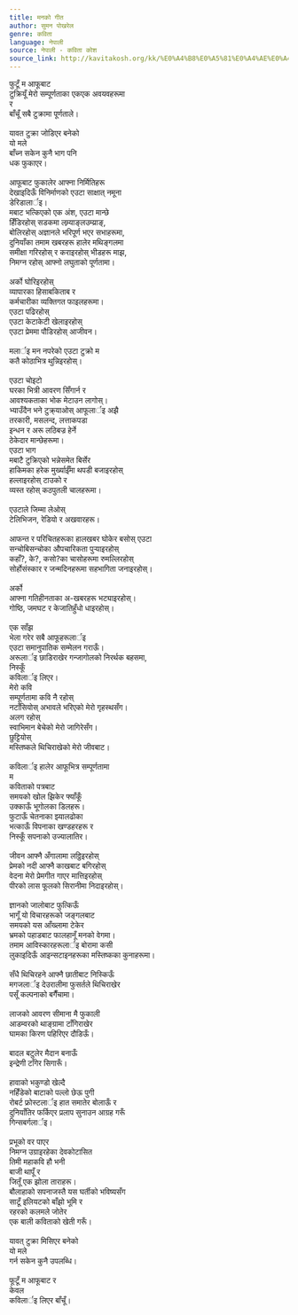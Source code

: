 ```yaml
---
title: मनको गीत
author: सुमन पोखरेल
genre: कविता
language: नेपाली
source: नेपाली - कविता कोश
source_link: http://kavitakosh.org/kk/%E0%A4%B8%E0%A5%81%E0%A4%AE%E0%A4%A8_%E0%A4%AA%E0%A5%8B%E0%A4%96%E0%A4%B0%E0%A5%87%E0%A4%B2
---
```


फुटूँ म आफूबाट  
टुक्रियूँ मेरो सम्पूर्णताका एकएक अवयवहरूमा  
र  
बाँचूँ सबै टुक्रामा पूर्णताले।  
   
यावत टुक्रा जोडिएर बनेको  
यो मले  
बाँच्न सकेन कुनै भाग पनि  
धक फुकाएर।  
   
आफूबाट फुकालेर आफ्ना निर्मितिहरू  
देखाइदिऊँ विनिर्माणको एउटा साक्षात् नमूना  
डेरिडालार्इ।  
मबाट भत्किएको एक अंश, एउटा मान्छे  
हिँडिरहोस् सडकमा लम्र्याङ्लउम्य्राङ्‍,  
बोलिरहोस् अज्ञानले भरिपूर्ण भएर सभाहरूमा,  
दुनियाँका तमाम खबरहरू हालेर मथिङ्गलमा  
समीक्षा गरिरहोस् र कराइरहोस् भीडहरू माझ,  
निमग्न रहोस् आफ्नो लघुताको पूर्णतामा।  
   
अर्को घोरिइरहोस्  
व्यापारका हिसाबकिताब र  
कर्मचारीका व्यक्तिगत फाइलहरूमा।  
एउटा पढिरहोस्  
एउटा केटाकेटी खेलाइरहोस्  
एउटा प्रेममा पौडिरहोस् आजीवन।  
   
मलार्इ मन नपरेको एउटा टुक्रो म  
कतै कोठाभित्र थुन्निइरहोस्।  
   
एउटा चोइटो  
घरका भित्री आवरण सिँगार्न र  
आवश्यकताका भोक मेटाउन लागोस्।  
भ्याउँदैन भने टुक्र्‌याओस् आफूलार्इ अझै  
तरकारी, मसलन्द, लत्ताकपडा  
इन्धन र अरू लठिबज्र हेर्ने  
ठेकेदार मान्छेहरूमा।  
एउटा भाग  
मबाटै टुक्रिएको भन्नेसमेत बिर्सेर  
हाकिमका हरेक मुर्ख्याईँमा थपडी बजाइरहोस्  
हल्लाइरहोस् टाउको र  
व्यस्त रहोस् कठपुतली चालहरूमा।  
   
एउटाले जिम्मा लेओस्  
टेलिभिजन, रेडियो र अखवारहरू।  
   
आफन्त र परिचितहरूका हालखबर घोकेर बसोस् एउटा  
सन्चोबिसन्चोका औपचारिकता पुर्‍याइरहोस्  
कहाँ?, के?, कसो?का चासोहरूमा रुमल्लिरहोस्  
सोर्होसंस्कार र जन्मदिनहरूमा सहभागिता जनाइरहोस्।  
   
अर्को  
आफ्ना गतिहीनताका अ-खबरहरू भट्याइरहोस्।  
गोष्ठि, जमघट र केजातिहुँधो धाइरहोस्।  
   
एक साँझ  
भेला गरेर सबै आफूहरूलार्इ  
एउटा समानुपातिक सम्मेलन गराऊँ।  
अरूलार्इ छाडिराखेर गन्जागोलको निरर्थक बहसमा,  
निस्कूँ  
कविलार्इ लिएर।  
मेरो कवि  
सम्पूर्णतामा कवि नै रहोस्  
नटाँसियोस् अभावले भरिएको मेरो गृहस्थसँग।  
अलग रहोस्  
स्वाभिमान बेचेको मेरो जागिरेसँग।  
छुट्टियोस्  
मस्तिष्कले थिचिराखेको मेरो जीवबाट।  
   
कविलार्इ हालेर आफूभित्र सम्पूर्णतामा  
म  
कविताको पत्रबाट  
समयको खोल झिकेर फ्याँकूँ  
उक्काऊँ भूगोलका डिलहरू।  
फुटाऊँ चेतनाका झ्यालढोका  
भत्काऊँ विपनाका खण्डहरहरू र  
निस्कूँ सपनाको उज्यालातिर।  
   
जीवन आफ्नै अँगालामा लठ्ठिइरहोस्  
प्रेमको नदी आफ्नै काखबाट बगिरहोस्  
वेदना मेरो प्रेमगीत गाएर मात्तिइरहोस्  
पीरको लास फूलको सिरानीमा निदाइरहोस्।  
   
ज्ञानको जालोबाट फुत्किऊँ  
भागूँ यो विचारहरूको जङ्गलबाट  
समयको यस आँख्लामा टेकेर  
भ्रमको पहाडबाट फालहानूँ मनको वेगमा।  
तमाम आविस्कारहरूलार्इ बोरामा कसी  
लुकाइदिऊँ आइन्सटाइनहरूका मस्तिष्कका कुनाहरूमा।  
   
सँधै थिचिरहने आफ्नै छातीबाट निस्किऊँ  
मगजलार्इ देउरालीमा फुसर्तले थिचिराखेर  
पसूँ कल्पनाको बगैँचामा।  
   
लाजको आवरण सीमाना मै फुकाली  
आडम्वरको थाङ्‍ग्रामा टाँगिराखेर  
घामका किरण पहिरिएर दौडिऊँ।  
   
बादल बटुलेर मैदान बनाऊँ  
इन्द्रेणी टाँगेर सिगारूँ।  
   
हावाको भकुण्डो खेल्दै  
नहिँडेको बाटाको पल्लो छेऊ पुगी  
रोबर्ट फ्रोस्टलार्इ हात समातेर बोलाऊँ र  
दुनियाँतिर फर्किएर प्रलाप सुनाउन आग्रह गरूँ  
गिन्सबर्गलार्इ।  
   
प्रभूको वर पाएर  
निमग्न उग्राइरहेका देवकोटासित  
तिमी महाकवि हौ भनी  
बाजी थापूँ र  
जितूँ एक झोला ताराहरू।  
बौलाहाको सपनाजस्तै यस घर्तीको भविष्यसँग  
साटूँ इलियटको बाँझो भूमि र  
रहरको कलमले जोतेर  
एक बाली कविताको खेती गरूँ।  
   
यावत् टुक्रा मिसिएर बनेको  
यो मले  
गर्न सकेन कुनै उपलब्धि।  
   
फूटूँ म आफूबाट र  
केवल  
कविलार्इ लिएर बाँचूँ।
